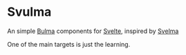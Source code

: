 # Svulma

An simple [Bulma](https://bulma.io) components for [Svelte](https://svelte.dev), inspired by [Svelma](https://docs-abbychau.vercel.app/svelma/)

One of the main targets is just the learning.
